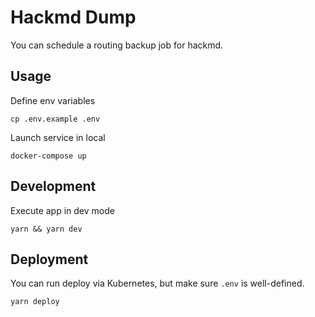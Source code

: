 Hackmd Dump
===

You can schedule a routing backup job for hackmd.

## Usage

Define env variables

```
cp .env.example .env
```

Launch service in local

```
docker-compose up
```

## Development

Execute app in dev mode

```
yarn && yarn dev
```

## Deployment

You can run deploy via Kubernetes, but make sure `.env` is well-defined.

```
yarn deploy
```

